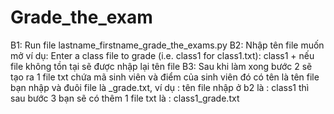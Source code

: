 # Grade_the_exam
B1: Run file lastname_firstname_grade_the_exams.py
B2: Nhập tên file muốn mở ví dụ: Enter a class file to grade (i.e. class1 for class1.txt): class1
    + nếu file không tồn tại sẽ được nhập lại tên file
B3: Sau khi làm xong bước 2 sẽ tạo ra 1 file txt chứa mã sinh viên và điểm của sinh viên đó có tên là tên file bạn nhập và đuôi file là _grade.txt, 
    ví dụ : tên file nhập ở b2 là : class1 thì sau bước 3 bạn sẽ có thêm 1 file txt là : class1_grade.txt
